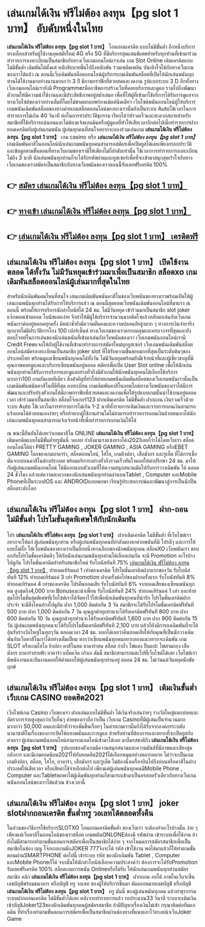 # เล่นเกมได้เงิน ฟรีไม่ต้อง ลงทุน【pg slot 1 บาท】  อับดับหนึ่งในไทย 

**เล่นเกมได้เงิน ฟรีไม่ต้อง ลงทุน【pg slot 1 บาท】** โอนถอนเครดิต แบบไม่มีขั้นต่ำ  อีกหนึ่งบริการทางเลือกสำหรับผู้ใช้งานยุคสมัยใหม่ 4G หรือ 5G ที่มีบริการสุดแสนพิเศษสำหรับทุกท่านที่เข้ามาร่วมทำรายการลงทะเบียนเป็นสมาชิกกับทางเว็บเกมออนไลน์เราเล่น เกม Slot Online เติมเครดิตแบบไม่มีขั้นต่ำ เดิมพันได้ตั้งแต่ หลักสิบบาทขึ้นไปถึงหลักพัน ร่วมเพลิดเพลิน บันเทิงใจได้กับทางเว็บเกมของเราได้แล้ว ณ ตอนนี้เว็บเดิมพันสล็อตออนไลน์ผู้บริการเกมเดิมพันสล็อตที่เปิดให้นักเล่นพนันทุกท่านได้ใช้งานมาอย่างนานมากกว่า 3 ปี มีภาพกราฟิกที่สวยสดและงดงาม รูปแบบระบบ 3 D
อีกทั้งทางเว็บเกมออนไลน์เรายังมี Programmerมืออาชีพการสร้างเว็บที่คอยบริการและดูแล  รวมไปถึงพัฒนาตัวเกมให้มีความน่าใช้งานและมีประสิทธิภาพอยู่สม่ำเสมอ เพื่อที่ให้ผู้ที่เข้ามาใช้บริการได้รับการดูแลจากทางเว็บไซต์ของเราอย่างเต็มที่โดยไม่ขาดตกบกพร่องแม้แต่นิดเดียว เว็บไซต์พนันออนไลน์ผู้ให้บริการเกมพนันเดิมพันสล็อตของทางค่ายเกมสล็อตออนไลน์ของทางเรานั้นยังเป็นระบบ Autoใช้เวลาในการทำรายการไม่เกิน 40 วินาที ต่อในการทำประวัติธุกรรม เรียกได้ว่าIรวดเร็วและสะดวกสบายสำหรับสมาชิกที่ใช้บริการแน่นอนและไม่ต้องแจ้งแอดมินหรือผู้ดูแลที่ทำให้เสียเวลาอีกต่อไปเมื่อทำรายการฝากยอดเครดิตกับผู้เล่นเกมพนัน
ผู้เล่นทุกคนที่สนใจอยากจะลองร่วมเล่นเกม **เล่นเกมได้เงิน ฟรีไม่ต้อง ลงทุน【pg slot 1 บาท】** เกม casino  หรือ ***เล่นเกมได้เงิน ฟรีไม่ต้อง ลงทุน【pg slot 1 บาท】*** เกมเดิมพันคาสิโนออนไลน์นักเล่นเกมพนันทุกคนสามารถสมัครเพื่อเปิดยูสได้เลยเพียงกรอกประวัติและข้อมูลตามขั้นตอนที่ทางเว็บเกมของเรามีให้เพียงไม่กี่ลำดับเท่านั้น ใช้เวลาการทำรายการลงทะเบียนไม่ถึง 3 นาที นักเล่นพนันทุกท่านก็จะได้รับรหัสผ่านและยูสเซอร์เพื่อที่จะเข้ามาสนุกสุดเร้าใจกับทางเว็บเกมของเราสมัครเป็นสมาชิกกับทางเว็บพนันของเราตอนนี้รับเลยฟรีเครดิต 100%

## 👉 [สมัคร เล่นเกมได้เงิน ฟรีไม่ต้อง ลงทุน【pg slot 1 บาท】](https://archa888.com/)
## 👉 [ทางเข้า เล่นเกมได้เงิน ฟรีไม่ต้อง ลงทุน【pg slot 1 บาท】](https://archa888.com/)
## 👉 [เล่นเกมได้เงิน ฟรีไม่ต้อง ลงทุน【pg slot 1 บาท】 เครดิตฟรี](https://archa888.com/)

## เล่นเกมได้เงิน ฟรีไม่ต้อง ลงทุน【pg slot 1 บาท】 เปิดใช้งานตลอด ได้ทั้งวัน ไม่มีวันหยุดเข้าร่วมมาเพื่อเป็นสมาชิก สล็อตxo เกมเดิมพันสล็อตออนไลน์ผู้เล่นมากที่สุดในไทย

สำหรับนักเดิมพันคนไหนที่สนใจ เล่นเกมเดิมพันพนันคาสิโนของเว็บพนันของทางเราพร้อมเปิดให้ผู้เล่นเกมพนันทุกท่านได้รับการให้บริการแล้ว ณ ตอนนี้สุดยอดเว็บพนันเดิมพันออนไลน์ที่มาแรง ณ ตอนนี้ พร้อมให้การบริการนักล่าโบนัสได้ 24 ชม. ไม่มีวันหยุด เข้าร่วมมาเป็นสมาชิก slot joker แจ๊กพอตเข้าตลอด โบนัสแตกง่าย จึงทำให้มีผู้ใช้บริการจำนวนมากติดใจแล้วกลับมาเล่นกับเว็บเกมพนันเราต่ออยู่ตลอดทุกครั้ง มิหนำซ้ำยังมีความมั่นคงและความปลอดภัยสูงมาก ๆ ทางการเงินจ่ายจริงทุกบาทไม่มีประวัติการโกง 100 เปอร์เซ็นต์ ทางเว็บเกมของเราครอบคลุมและครบวงจรที่สุดและยังตอบโจทย์ในการเล่นของนักเล่นพนันที่เข้ามาเล่นกับเว็บพนันของเรา
เว็บเกมพนันออนไลน์เรามี Credit Freeแจกให้กับผู้ใช้งานที่เข้ามาทำรายการสมัครใหม่ทุกยูสเซอร์ เว็บเกมพนันเดิมพันสล็อตออนไลน์สมัครลงทะเบียนเป็นสมาชิก joker slot ที่ได้รับความชื่นชอบมากที่สุดเป็นระดับต้นๆของประเทศไทย พร้อมดูแลเซียนพนันทุกคนได้ทั้งวัน ไม่มีวันหยุดพร้อมยังมีเจ้าหน้าที่และผู้เชี่ยวชาญที่มีคุณภาพคอยดูแลและบริการเซียนพนันอยู่ตลอด สมัครเพื่อเปิด User Slot online เพื่อให้นักเล่นพนันทุกท่านได้รับการบริการและดูแลอย่างทั่วถึงมีตัวเกมให้นักพนันทุกคนได้เลือกใช้บริการมากกว่า100 เกมกันเลยทีเดียว
สิ่งสำคัญที่ทำให้ค่ายเกมพนันเดิมพันสล็อตของเว็บเกมพนันเรานั้นเป็นเกมเดิมพันพนันคาสิโนที่ดีที่สุด ลงทะเบียน  เกมเดิมพันคาสิโนออนไลน์ทางเว็บพนันของเราได้มีการพัฒนาและปรับปรุงตัวเกมให้มีภาพกราฟิกที่สวยสดและงดงามเพื่อให้รูปแบบเกมนั้นน่าใช้งานอยู่ตลอดเวลา เข้าร่วมมาเป็นสมาชิก สล็อตโจ๊กเกอร์123 ฝากเติมเครดิต ไม่มีขั้นต่ำ ฝากถอน เงินรวดเร็วด้วยระบบ Auto ใช้เวลาในการทำรายการไม่เกิน 1-2 นาทีทั้งรายการเติมเงินและรายการถอนเงินสามารถแจ้งถอนได้ด้วยตนเองง่ายๆ หรือถ้าหากผู้ใช้งานท่านใดไม่สามารถทำรายการถอนเงินด้วยตนเองได้นักเล่นเกมพนันทุกคนสามารถแจ้งเจ้าหน้าที่เพื่อทำรายการถอนเงินให้ได้

ณ ขณะนี้ยืนยันได้เลยว่าเกมคาสิโน ONLINE **เล่นเกมได้เงิน ฟรีไม่ต้อง ลงทุน【pg slot 1 บาท】** เติมเครดิตแบบไม่มีขั้นต่ำทรูมันนี่ วอเลท กำลังมาแรงแซงทางโค้ง2021เลยก็ว่าได้โดยเว็บเรา สล็อต ออนไลน์ได้นำ PRETTY GAMING , JOKER GAMING , ASIA GAMING หรือEBET GAMING โลกของเกมบาคาร่า, สล็อตออนไลน์, ไฮโล, เกมยิงปลา, เสือมังกร และรูเล็ต ที่ได้การเชื่อมั่นจากบ่อนคาสิโนต่างประเทศ พร้อมบริการอย่างทั่วถึงรวดเร็วทันใจคอยให้คำปรึกษา 24 ชม. มาให้กับผู้เล่นเกมพนันออนไลน์ ได้มีออกแบบตัวเกมที่ให้ความสนุกสนานมันไปกับการวางเดิมพัน ได้ ตลอด 24 ชั่วโมง แล้วแต่ความสะดวกของนักเล่นพนันทุกท่านผ่านบนTablet , Computer และMobile Phoneที่เป็นระบบIOS และ ANDROIDแบบพกพา เรียนรู้ประสบการณ์และพัฒนาสู่การเป็นนักปั่นสล็อตระดับโลก

## เล่นเกมได้เงิน ฟรีไม่ต้อง ลงทุน【pg slot 1 บาท】 ฝาก-ถอนไม่มีขั้นต่ำ โปรโมชั่นสุดพิเศษให้กับนักเดิมพัน

โปร **เล่นเกมได้เงิน ฟรีไม่ต้อง ลงทุน【pg slot 1 บาท】** ฝากเติมเครดิต ไม่มีขั้นต่ำ ที่เว็บไซต์เราอยากจะให้แก่  ผู้เล่นพนันทุกท่าน หรือผู้เล่นพนันทุกคนที่กำลังมองหาค่ายพนันที่มี โปรดีๆ และการให้แบบไม่กั๊ก ให้เว็บพนันของทางเราเป็นอีกหนึ่งทางเลือกของนักพนันทุกคน สล็อตXO เว็บพนันเรา ขอบอกกับโปรโมชั่นเครดิตดีๆ ให้กับนักเล่นเกมพนันทุกท่านได้เลือกเล่นกัน จะมี Promotion อะไรบ้างไปดูกัน
โปรโมชั่นเครดิตสำหรับสมาชิกใหม่ รับโบนัสทันที 75% [เล่นเกมได้เงิน ฟรีไม่ต้อง ลงทุน【pg slot 1 บาท】](https://archa888.com/) ทำยอดเทิร์นแค่ 1 เท่าของเครดิต
โปรโมชั่นเครดิตฝากแรกของวัน รับโบนัสทันที 12% ทำยอดเทิร์นแค่ 3 เท่า
 Promotion ฝากครั้งต่อไปของฝากครั้งแรก รับโบนัสทันที 8% ทำยอดเทิร์นแค่ 4 เท่าของเครดิต
โปรคืนยอดเสีย รับโบนัสทันที 6% จากยอดเสียของเซียนพนันทุกคน สูงสุดถึง4,000 บาท
Bonusแนะนำเพื่อน รับโบนัสทันที 24% ทำยอดเทิร์นแค่ 1 เท่า
และท้ายสุดโปรโมชั่นสุดพิเศษที่เว็บไซต์เราได้จัดหาไว้ให้เพื่อนักเดิมพันทุกคนที่น่ารัก โปรโมชั่นเครดิตฝากประจำ จะมีสิ่งไหนบ้างไปดูกัน
ฝาก 1,000 ติดต่อกัน 3 วัน สมาชิกจะได้รับโปรโมชั่นเครดิตฟรีทันที 500 บาท
ฝาก 1,000 ติดต่อกัน 7 วัน คุณลูกค้าทุกท่านจะได้รับเครดิตฟรีทันที 800 บาท
ฝาก 600 ติดต่อกัน 10 วัน คุณลูกค้าทุกท่านจะได้รับเครดิตฟรีทันที 1,600 บาท
ฝาก 900 ติดต่อกัน 15 วัน ผู้เล่นเกมพนันทุกคนจะได้รับโปรโมชั่นเครดิตฟรีทันที 2,100 บาท
แล้วก็ยังมีการลงเดิมพันที่จะได้ลุ้นรับรางวัลใหญ่ในทุกๆวัน ตลอดเวลา 24 ชม. บอกได้เลยว่าคืนยอดเสียให้กับคุณที่เป็นนักวางเดิมพันกับเว็บคาสิโนเราได้อย่างเต็มเปี่ยม หากว่าเซียนพนันทุกคนอยากลองและอยากจะเดิมพัน เกม SLOT หรือเกมไฮโล ยิงปลา คาสิโนสด บาคาร่าสด สล็อต กำถั่ว ไพ่แคง ปั่นแปะ ไพ่สามกอง เสือมังกร บาคาร่าสายฟ้า บาคาร่า แบ็คแจ๊ค เก้าเก ดัมมี่ สมาชิกสามารถแตะไปที่เว็บไซต์ได้เลย เว็บไซต์เรามีพนักงานและทีมงานคอยให้คำตอบให้ผู้เล่นพนันทุกท่านอยู่ ตลอด 24 ชม. ไม่เว้นแต่วันหยุดนักขัตฤกษ์

## เล่นเกมได้เงิน ฟรีไม่ต้อง ลงทุน【pg slot 1 บาท】 เติมเงินขั้นต่ำ  เว็บเกม CASINO ยอดฮิต2021

เว็บไซต์เกม Casino เว็บของเรา ฝากเล่นแบบไม่มีขั้นต่ำ ได้เงินจริงเล่นง่ายๆ รางวัลใหญ่แตกบ่อยและอัตราการจ่ายสูงสุดกว่าเว็บอื่นๆ ค่ายของเราถือว่าเป็น เว็บเกม Casinoที่มีผู้เล่นเป็นจำนวนมากมากกว่า 50,000 คนและมีถ้าทีว่าจะเพิ่มขึ้นเรื่อยๆ ในค่ายเกมเรานั้นยังได้รับจากองค์กรระบดับนานาชาติในเรื่องของการเปิดให้แทงพนันและการดูแล สำหรับท่านที่ต้องการและอยากที่จะเปิดยูสกับค่ายเรา ผู้เล่นเกมพนันออนไลน์สามารถแอดไลน์เข้ามาได้เลย
	มาลิ้มรสชาติถึง **เล่นเกมได้เงิน ฟรีไม่ต้อง ลงทุน【pg slot 1 บาท】** รูปแบบของตัวเกมมีความสนุกสนานและความมันส์ที่มีภาพและเสียงสุดอลังการ และมีเกมยอดนิยม2021ให้กับยอดฮิต2021ได้เลือกหมุนอย่างหลากหลาย  ไม่ว่าจะเป็นเกมเกมยิงปลา, สล็อต, ไฮโล, บาคาร่า, เสือมังกร และรูเล็ต ไม่ต้องนั่งเครื่องบินไปถึงบ่อนหรือคาสิโนต่างประเทศให้เสียเวลา หรือเสียค่าใช้จ่ายอีกต่อไป เพียงแค่ผู้เล่นพนันทุกคนมีMobile Phone , Computer และTabletพกพาได้ผู้เดิมพันทุกท่านก็สามารถเข้ามาเป็นครอบครัวเดียวกับทางเว็บเกมพนันออนไลน์ของเราได้แล้วณ ช่วงเวลานี้

## เล่นเกมได้เงิน ฟรีไม่ต้อง ลงทุน【pg slot 1 บาท】 joker slotฝากถอนเครดิต ขั้นต่ำทรู วอเลทได้ตลอดทั้งคืน

ในส่วนของวิธีการใช้บริการSLOTXO โอนถอนเครดิตขั้นต่ำ ของเว็บเรา จะต้องทำอะไรบ้างนั้น ง่าย ๆ เพียงแค่เว็บคาสิโนออนไลน์ของเราสล็อต เกมพนันONLONEต้องมี รหัสผ่าน เข้าระบบเพื่อใช้งาน ถ้ายังไม่มีสามารถทำตามขั้นตอนการสมัครเพื่อเป็นสมาชิกได้ง่าย ๆ จากโหมดการสมัครสมาชิกเพื่อเป็นสมาชิกในช่อง เมนู โจ๊กเกอเกมมิ่งJOKER 777จึงจะได้ รหัส เข้าใช้งาน พอได้มาแล้วก็ให้ทำตามขั้นตอนผ่านSMARTPHONE ต่อไปนี้
เข้าระบบ รหัส  ของนักเดิมพัน Tablet , Computer และMobile Phoneก็ได้
จากนั้นให้นักล่าโบนัสเลือกความประสงค์ว่า ต้องการจะได้รับPromotion รับเลยฟรีเครดิต 100% สล็อตเกมการพนัน Onlineหรือไม่รับ
ให้นักเล่นเกมพนันทุกท่านสมัครสมาชิก คลิก **เล่นเกมได้เงิน ฟรีไม่ต้อง ลงทุน【pg slot 1 บาท】** ฝากถอน ออโต้ ภาพในเว็บจะขึ้นเลขบัญชีพร้อมธนาคาร หรือบัญชี ทรู วอเลท ของผู้ให้บริการขึ้นมา
คัดลอกหมายเลขบัญชี หรือบัญชี **เล่นเกมได้เงิน ฟรีไม่ต้อง ลงทุน【pg slot 1 บาท】** ทรู มันนี่ ของผู้เล่นพนันทุกคน แล้วทำธุรกรรมระบบฝากถอนเครดิต ไม่มีขั้นต่ำได้เลย
หลังจากทำรายการแล้ว รอประมาณ33 วินาที ระบบจะเติมเงินเข้าบัญชีJoker123ของนักเดิมพันทุกคนผู้สมัครสมาชิก
ถ้ามีปัญหาเรื่องเงินไม่เข้า กรุณาติดต่อทีมแอดมิน ที่ทำเรื่องทำตามขั้นตอนการสมัครเพื่อเป็นสมาชิกผ่านช่องทางที่แนบเอาไว้ทางหน้าเว็บJoker Game


